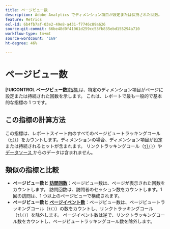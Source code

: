 ```yaml
---
title: ページビュー数
description: Adobe Analytics でディメンション項目が設定または保持された回数。
feature: Metrics
exl-id: 6b4fb7af-03e2-49e8-a431-f7746c89a626
source-git-commit: 66be48d0f41061d259cc53fb835ebd155294a710
workflow-type: tm+mt
source-wordcount: '169'
ht-degree: 46%

---
```


# ページビュー数

**[!UICONTROL ページビュー数]**&#x200B;[ 指標 ](overview.md) は、特定のディメンション項目がページに設定または持続された回数を示します。 これは、レポートで最も一般的で基本的な指標の 1 つです。

## この指標の計算方法

この指標は、レポートスイート内のすべてのページビュートラッキングコール（[`t()`](/help/implement/vars/functions/t-method.md)）をカウントします。ディメンションの場合、ディメンション項目が設定または持続されるヒットが含まれます。 リンクトラッキングコール（[`tl()`](/help/implement/vars/functions/tl-method.md)）や [ データソース ](/help/import/data-sources/overview.md) からのデータは含まれません。

## 類似の指標と比較

* **ページビュー数と [ 訪問回数](visits.md)**：ページビュー数は、ページが表示された回数をカウントします。 訪問回数は、訪問者のセッション数をカウントします。1 回の訪問は、1 つ以上のページビューで構成されます。
* **ページビュー数と [ ページイベント数](page-events.md)**：ページビュー数は、ページビュートラッキングコール（`t()`）の数をカウントし、リンクトラッキングコール（`tl()`）を除外します。 ページイベント数は逆で、リンクトラッキングコール数をカウントし、ページビュートラッキングコール数を除外します。
